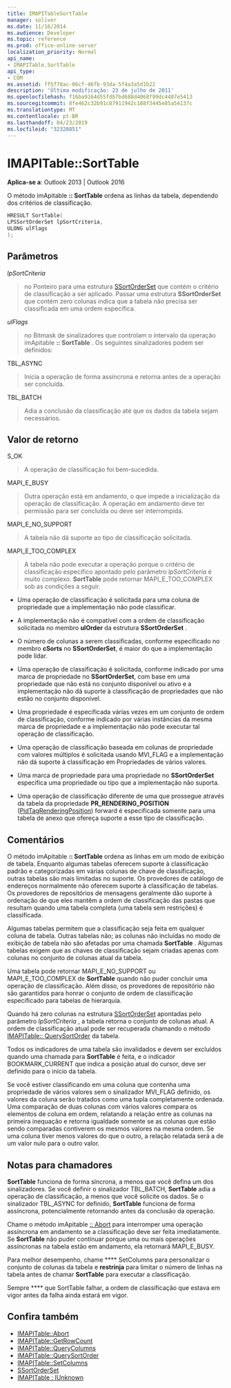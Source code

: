 ```yaml
---
title: IMAPITableSortTable
manager: soliver
ms.date: 11/16/2014
ms.audience: Developer
ms.topic: reference
ms.prod: office-online-server
localization_priority: Normal
api_name:
- IMAPITable.SortTable
api_type:
- COM
ms.assetid: ff5f78ac-06cf-46fb-93da-5f4a3a5d1b22
description: 'Última modificação: 23 de julho de 2011'
ms.openlocfilehash: f16ba9164d55fdb7bd688d4068f99dc4407e5413
ms.sourcegitcommit: 8fe462c32b91c87911942c188f3445e85a54137c
ms.translationtype: MT
ms.contentlocale: pt-BR
ms.lasthandoff: 04/23/2019
ms.locfileid: "32328851"
---
```

# <a name="imapitablesorttable"></a>IMAPITable::SortTable

**Aplica-se a**: Outlook 2013 | Outlook 2016 
  
O método imApitable **:: SortTable** ordena as linhas da tabela, dependendo dos critérios de classificação. 
  
```cpp
HRESULT SortTable(
LPSSortOrderSet lpSortCriteria,
ULONG ulFlags
);
```

## <a name="parameters"></a>Parâmetros

_lpSortCriteria_
  
> no Ponteiro para uma estrutura [SSortOrderSet](ssortorderset.md) que contém o critério de classificação a ser aplicado. Passar uma estrutura **SSortOrderSet** que contém zero colunas indica que a tabela não precisa ser classificada em uma ordem específica. 
    
_ulFlags_
  
> no Bitmask de sinalizadores que controlam o intervalo da operação imApitable **:: SortTable** . Os seguintes sinalizadores podem ser definidos: 
    
TBL_ASYNC 
  
> Inicia a operação de forma assíncrona e retorna antes de a operação ser concluída.
    
TBL_BATCH 
  
> Adia a conclusão da classificação até que os dados da tabela sejam necessários.
    
## <a name="return-value"></a>Valor de retorno

S_OK 
  
> A operação de classificação foi bem-sucedida.
    
MAPI_E_BUSY 
  
> Outra operação está em andamento, o que impede a inicialização da operação de classificação. A operação em andamento deve ter permissão para ser concluída ou deve ser interrompida.
    
MAPI_E_NO_SUPPORT 
  
> A tabela não dá suporte ao tipo de classificação solicitada.
    
MAPI_E_TOO_COMPLEX 
  
> A tabela não pode executar a operação porque o critério de classificação específico apontado pelo parâmetro _lpSortCriteria_ é muito complexo. **SortTable** pode retornar MAPI_E_TOO_COMPLEX sob as condições a seguir. 
    
   - Uma operação de classificação é solicitada para uma coluna de propriedade que a implementação não pode classificar.
    
   - A implementação não é compatível com a ordem de classificação solicitada no membro **ulOrder** da estrutura **SSortOrderSet** . 
    
   - O número de colunas a serem classificadas, conforme especificado no membro **cSorts** no **SSortOrderSet**, é maior do que a implementação pode lidar.
    
   - Uma operação de classificação é solicitada, conforme indicado por uma marca de propriedade no **SSortOrderSet**, com base em uma propriedade que não está no conjunto disponível ou ativo e a implementação não dá suporte à classificação de propriedades que não estão no conjunto disponível.
    
   - Uma propriedade é especificada várias vezes em um conjunto de ordem de classificação, conforme indicado por várias instâncias da mesma marca de propriedade e a implementação não pode executar tal operação de classificação.
    
   - Uma operação de classificação baseada em colunas de propriedade com valores múltiplos é solicitada usando MVI_FLAG e a implementação não dá suporte à classificação em Propriedades de vários valores. 
    
   - Uma marca de propriedade para uma propriedade no **SSortOrderSet** especifica uma propriedade ou tipo que a implementação não suporta. 
    
   - Uma operação de classificação diferente de uma que prossegue através da tabela da propriedade **PR_RENDERING_POSITION** ([PidTagRenderingPosition](pidtagrenderingposition-canonical-property.md)) forward é especificada somente para uma tabela de anexo que ofereça suporte a esse tipo de classificação.
    
## <a name="remarks"></a>Comentários

O método imApitable **:: SortTable** ordena as linhas em um modo de exibição de tabela. Enquanto algumas tabelas oferecem suporte à classificação padrão e categorizadas em várias colunas de chave de classificação, outras tabelas são mais limitadas no suporte. Os provedores de catálogo de endereços normalmente não oferecem suporte à classificação de tabelas. Os provedores de repositórios de mensagens geralmente dão suporte à ordenação de que eles mantêm a ordem de classificação das pastas que resultam quando uma tabela completa (uma tabela sem restrições) é classificada. 
  
Algumas tabelas permitem que a classificação seja feita em qualquer coluna de tabela. Outras tabelas não; as colunas não incluídas no modo de exibição de tabela não são afetadas por uma chamada **SortTable** . Algumas tabelas exigem que as chaves de classificação sejam criadas apenas com colunas no conjunto de colunas atual da tabela. 
  
Uma tabela pode retornar MAPI_E_NO_SUPPORT ou MAPI_E_TOO_COMPLEX de **SortTable** quando não puder concluir uma operação de classificação. Além disso, os provedores de repositório não são garantidos para honrar o conjunto de ordem de classificação especificado para tabelas de hierarquia. 
  
Quando há zero colunas na estrutura [SSortOrderSet](ssortorderset.md) apontadas pelo parâmetro _lpSortCriteria_ , a tabela retorna o conjunto de colunas atual. A ordem de classificação atual pode ser recuperada chamando o método [IMAPITable:: QuerySortOrder](imapitable-querysortorder.md) da tabela. 
  
Todos os indicadores de uma tabela são invalidados e devem ser excluídos quando uma chamada para **SortTable** é feita, e o indicador BOOKMARK_CURRENT que indica a posição atual do cursor, deve ser definido para o início da tabela. 
  
Se você estiver classificando em uma coluna que contenha uma propriedade de vários valores sem o sinalizador MVI_FLAG definido, os valores da coluna serão tratados como uma tupla completamente ordenada. Uma comparação de duas colunas com vários valores compara os elementos de coluna em ordem, relatando a relação entre as colunas na primeira inequação e retorna igualdade somente se as colunas que estão sendo comparadas contiverem os mesmos valores na mesma ordem. Se uma coluna tiver menos valores do que o outro, a relação relatada será a de um valor nulo para o outro valor.
  
## <a name="notes-to-callers"></a>Notas para chamadores

**SortTable** funciona de forma síncrona, a menos que você defina um dos sinalizadores. Se você definir o sinalizador TBL_BATCH, **SortTable** adia a operação de classificação, a menos que você solicite os dados. Se o sinalizador TBL_ASYNC for definido, **SortTable** funciona de forma assíncrona, potencialmente retornando antes da conclusão da operação. 
  
Chame o método imApitable [:: Abort](imapitable-abort.md) para interromper uma operação assíncrona em andamento se a classificação deve ser feita imediatamente. Se **SortTable** não puder continuar porque uma ou mais operações assíncronas na tabela estão em andamento, ela retornará MAPI_E_BUSY. 
  
Para melhor desempenho, chame **** SetColumns para personalizar o conjunto de colunas da tabela e **restrinja** para limitar o número de linhas na tabela antes de chamar **SortTable** para executar a classificação. 
  
Sempre **** que SortTable falhar, a ordem de classificação que estava em vigor antes da falha ainda estará em vigor. 
  
## <a name="see-also"></a>Confira também

- [IMAPITable::Abort](imapitable-abort.md)
- [IMAPITable::GetRowCount](imapitable-getrowcount.md)
- [IMAPITable::QueryColumns](imapitable-querycolumns.md)
- [IMAPITable::QuerySortOrder](imapitable-querysortorder.md)
- [IMAPITable::SetColumns](imapitable-setcolumns.md)
- [SSortOrderSet](ssortorderset.md)
- [IMAPITable : IUnknown](imapitableiunknown.md)

